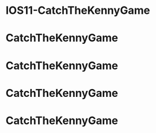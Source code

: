 # IOS11-CatchTheKennyGame
# CatchTheKennyGame
# CatchTheKennyGame
# CatchTheKennyGame
# CatchTheKennyGame
